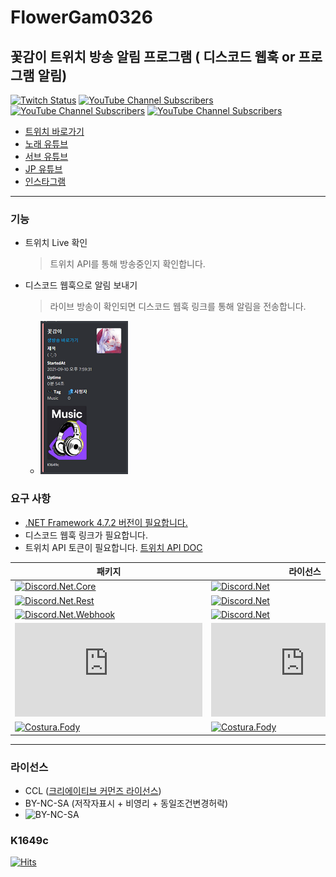 # FlowerGam0326

## 꽃감이 트위치 방송 알림 프로그램 ( 디스코드 웹훅 or 프로그램 알림)

[![Twitch Status](https://img.shields.io/twitch/status/flowergam0326?label=%EA%BD%83%EA%B0%90%EC%9D%B4&style=social)](https://www.twitch.tv/flowergam0326)
[![YouTube Channel Subscribers](https://img.shields.io/youtube/channel/subscribers/UCIiAsSxd21ZGabut95VYYgw?label=Sing%20Youtube&style=social)](https://www.youtube.com/channel/UCIiAsSxd21ZGabut95VYYgw)
[![YouTube Channel Subscribers](https://img.shields.io/youtube/channel/subscribers/UCvFBlZPInHWf8eE4WUkKS6A?label=Sub%20Youtube&style=social)](https://www.youtube.com/channel/UCvFBlZPInHWf8eE4WUkKS6A)
[![YouTube Channel Subscribers](https://img.shields.io/youtube/channel/subscribers/UCX3ELg-sB0Y3pWpOVIW8CpA?label=JP%20Youtube&style=social)](https://www.youtube.com/channel/UCX3ELg-sB0Y3pWpOVIW8CpA)

* [트위치 바로가기](https://www.twitch.tv/flowergam0326)
* [노래 유튜브](https://www.youtube.com/channel/UCIiAsSxd21ZGabut95VYYgw)
* [서브 유튜브](https://www.youtube.com/channel/UCvFBlZPInHWf8eE4WUkKS6A)
* [JP 유튜브](https://www.youtube.com/channel/UCX3ELg-sB0Y3pWpOVIW8CpA)
* [인스타그램](https://www.instagram.com/flowergam/)

----

### 기능

* 트위치 Live 확인
    > 트위치 API를 통해 방송중인지 확인합니다.

* 디스코드 웹훅으로 알림 보내기
    > 라이브 방송이 확인되면 디스코드 웹훅 링크를 통해 알림을 전송합니다.

  * ![Discord-Webhook][Discord-Webhook-Ex]

### 요구 사항

* [.NET Framework 4.7.2 버전이 필요합니다.](https://dotnet.microsoft.com/download/dotnet-framework/net472)
* 디스코드 웹훅 링크가 필요합니다.
* 트위치 API 토큰이 필요합니다. [트위치 API DOC](https://dev.twitch.tv/docs/api/)

**패키지** | **라이선스**
-------- | ----------------------------------------------------------
[![Discord.Net.Core](https://img.shields.io/nuget/v/Discord.Net.Core?label=Discord.Net.Core&logo=NuGet)](https://www.nuget.org/packages/Discord.Net.Core) | [![Discord.Net][DiscordNetLicense]](https://licenses.nuget.org/MIT)
[![Discord.Net.Rest](https://img.shields.io/nuget/v/Discord.Net.Rest?label=Discord.Net.Rest&logo=NuGet)](https://www.nuget.org/packages/Discord.Net.Rest) | [![Discord.Net][DiscordNetLicense]](https://licenses.nuget.org/MIT)
[![Discord.Net.Webhook](https://img.shields.io/nuget/v/Discord.Net.Webhook?label=Discord.Net.Webhook&logo=NuGet)](https://www.nuget.org/packages/Discord.Net.Webhook) | [![Discord.Net][DiscordNetLicense]](https://licenses.nuget.org/MIT)
[![Newtonsoft.Json](https://img.shields.io/nuget/v/Newtonsoft.Json?label=Newtonsoft.Json&logo=NuGet)](https://www.nuget.org/packages/Newtonsoft.Json) | [![Newtonsoft.Json][NewtonsoftJsonLicense]](https://licenses.nuget.org/MIT)
[![Costura.Fody](https://img.shields.io/nuget/v/Costura.Fody?label=Costura.Fody&logo=NuGet)](https://www.nuget.org/packages/Costura.Fody/) | [![Costura.Fody][CosturaFodyLicense]](https://licenses.nuget.org/MIT)

----

### 라이선스

* CCL ([크리에이티브 커먼즈 라이선스](https://en.wikipedia.org/wiki/Creative_Commons_license))
* BY-NC-SA (저작자표시 + 비영리 + 동일조건변경허락)
* ![BY-NC-SA][CCL-BY-NC-SA]

### K1649c

[![Hits](https://hits.seeyoufarm.com/api/count/incr/badge.svg?url=https%3A%2F%2Fgithub.com%2FK1649c%2FFlowerGam0326&count_bg=%2379C83D&title_bg=%23555555&icon=&icon_color=%23E7E7E7&title=hits&edge_flat=false)](https://hits.seeyoufarm.com)

[Discord-Webhook-Ex]: ./img/Discord-2.png "디스코드 웹훅 메세지 예시 이미지"
[CCL-BY-NC-SA]: https://upload.wikimedia.org/wikipedia/commons/thumb/1/12/Cc-by-nc-sa_icon.svg/120px-Cc-by-nc-sa_icon.svg.png "CCL BY-NC-SA 라이센스 이미지"
[DiscordNetLicense]: https://img.shields.io/github/license/Discord-Net/Discord.Net
[NewtonsoftJsonLicense]: https://img.shields.io/github/license/JamesNK/Newtonsoft.Json
[CosturaFodyLicense]: https://img.shields.io/github/license/Fody/Costura
